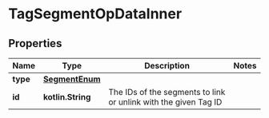 
# TagSegmentOpDataInner

## Properties
| Name | Type | Description | Notes |
| ------------ | ------------- | ------------- | ------------- |
| **type** | [**SegmentEnum**](SegmentEnum.md) |  |  |
| **id** | **kotlin.String** | The IDs of the segments to link or unlink with the given Tag ID |  |



